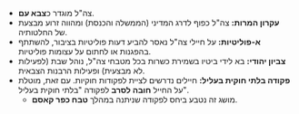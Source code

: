 - צה"ל מוגדר כ**צבא עם**.
- **עקרון המרות:** צה"ל כפוף לדרג המדיני (הממשלה והכנסת) ומהווה זרוע מבצעת של החלטותיה.
- **א-פוליטיות:** על חיילי צה"ל נאסר להביע דעות פוליטיות בציבור, להשתתף בהפגנות או לחתום על עצומות פוליטיות.
- **צביון יהודי:** בא לידי ביטיו בשמירת כשרות בכל מטבחי צה"ל, נוהל שבת (לפעילות לא מבצעית) ופעילות הרבנות הצבאית.
- **פקודה בלתי חוקית בעליל:** חיילים נדרשים לציית לפקודות חוקיות. עם זאת, מוטלת על החייל **חובה לסרב** לפקודה "בלתי חוקית בעליל".
  - מושג זה נטבע ביחס לפקודה שניתנה במהלך **טבח כפר קאסם**.

